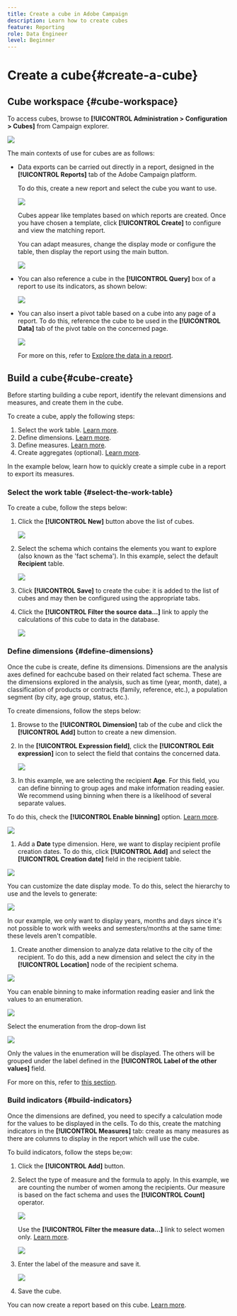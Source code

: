 ```yaml
---
title: Create a cube in Adobe Campaign
description: Learn how to create cubes
feature: Reporting
role: Data Engineer
level: Beginner
---
```


# Create a cube{#create-a-cube}

## Cube workspace {#cube-workspace}

To access cubes, browse to **[!UICONTROL Administration > Configuration > Cubes]** from Campaign explorer.

![](assets/s_advuser_cube_node.png)

The main contexts of use for cubes are as follows:

* Data exports can be carried out directly in a report, designed in the **[!UICONTROL Reports]** tab of the Adobe Campaign platform.

  To do this, create a new report and select the cube you want to use.

  ![](assets/cube_create_new.png)

  Cubes appear like templates based on which reports are created. Once you have chosen a template, click **[!UICONTROL Create]** to configure and view the matching report.

  You can adapt measures, change the display mode or configure the table, then display the report using the main button.

  ![](assets/cube_display_new.png)

* You can also reference a cube in the **[!UICONTROL Query]** box of a report to use its indicators, as shown below:

  ![](assets/s_advuser_query_using_a_cube.png)

* You can also insert a pivot table based on a cube into any page of a report. To do this, reference the cube to be used in the **[!UICONTROL Data]** tab of the pivot table on the concerned page.

  ![](assets/s_advuser_cube_in_report.png)

  For more on this, refer to [Explore the data in a report](cube-tables.md#explore-the-data-in-a-report).


## Build a cube{#cube-create}

Before starting building a cube report, identify the relevant dimensions and measures, and create them in the cube.

To create a cube, apply the following steps:

1. Select the work table. [Learn more](#select-the-work-table).
1. Define dimensions. [Learn more](#define-dimensions).
1. Define measures. [Learn more](#build-indicators).
1. Create aggregates (optional). [Learn more](cube-best-practices.md#calculate-and-use-aggregates).

In the example below, learn how to quickly create a simple cube in a report to export its measures.

### Select the work table {#select-the-work-table}

To create a cube, follow the steps below:

1. Click the **[!UICONTROL New]** button above the list of cubes.

    ![](assets/s_advuser_cube_create.png)

1. Select the schema which contains the elements you want to explore (also known as the 'fact schema'). In this example, select the default **Recipient** table.

    ![](assets/s_advuser_cube_wz_02.png)

1. Click **[!UICONTROL Save]** to create the cube: it is added to the list of cubes and may then be configured using the appropriate tabs.

1. Click the **[!UICONTROL Filter the source data...]** link to apply the calculations of this cube to data in the database.

    ![](assets/s_advuser_cube_wz_03.png)

### Define dimensions {#define-dimensions}

Once the cube is create, define its dimensions. Dimensions are the analysis axes defined for eachcube based on their related fact schema. These are the dimensions explored in the analysis, such as time (year, month, date), a classification of products or contracts (family, reference, etc.), a population segment (by city, age group, status, etc.).

To create dimensions, follow the steps below:

1. Browse to the **[!UICONTROL Dimension]** tab of the cube and click the **[!UICONTROL Add]** button to create a new dimension.
1. In the **[!UICONTROL Expression field]**, click the **[!UICONTROL Edit expression]** icon to select the field that contains the concerned data.

    ![](assets/s_advuser_cube_wz_04.png)

1. In this example, we are selecting the recipient **Age**. For this field, you can define binning to group ages and make information reading easier. We recommend using binning when there is a likelihood of several separate values.

  To do this, check the **[!UICONTROL Enable binning]** option. [Learn more](cube-best-practices.md#data-binning).

  ![](assets/s_advuser_cube_wz_05.png)

1. Add a **Date** type dimension. Here, we want to display recipient profile creation dates. To do this, click **[!UICONTROL Add]** and select the **[!UICONTROL Creation date]** field in the recipient table.

  ![](assets/s_advuser_cube_wz_06.png)

  You can customize the date display mode. To do this, select the hierarchy to use and the levels to generate:

  ![](assets/s_advuser_cube_wz_07.png)

  In our example, we only want to display years, months and days since it's not possible to work with weeks and semesters/months at the same time: these levels aren't compatible.

1. Create another dimension to analyze data relative to the city of the recipient. To do this, add a new dimension and select the city in the **[!UICONTROL Location]** node of the recipient schema. 

  ![](assets/s_advuser_cube_wz_08.png)

  You can enable binning to make information reading easier and link the values to an enumeration.

  ![](assets/s_advuser_cube_wz_09.png)

  Select the enumeration from the drop-down list 

  ![](assets/s_advuser_cube_wz_10.png)

  Only the values in the enumeration will be displayed. The others will be grouped under the label defined in the **[!UICONTROL Label of the other values]** field.

  For more on this, refer to [this section](cube-best-practices.md#dynamically-manage-bins).

### Build indicators {#build-indicators}

Once the dimensions are defined, you need to specify a calculation mode for the values to be displayed in the cells. To do this, create the matching indicators in the **[!UICONTROL Measures]** tab: create as many measures as there are columns to display in the report which will use the cube.

To build indicators, follow the steps be;ow:

1. Click the **[!UICONTROL Add]** button.
1. Select the type of measure and the formula to apply. In this example, we are counting the number of women among the recipients. Our measure is based on the fact schema and uses the **[!UICONTROL Count]** operator.

   ![](assets/s_advuser_cube_wz_11.png)

   Use the **[!UICONTROL Filter the measure data...]** link to select women only. [Learn more](cube-best-practices.md#define-measures).

   ![](assets/s_advuser_cube_wz_12.png)

1. Enter the label of the measure and save it.

   ![](assets/s_advuser_cube_wz_13.png)

1. Save the cube.


You can now create a report based on this cube. [Learn more](cube-tables.md).